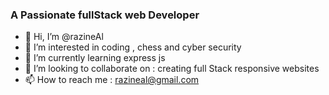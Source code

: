 <h3>A Passionate fullStack web Developer</h3>

- 👋 Hi, I’m @razineAl
- 👀 I’m interested in coding , chess and cyber security
- 🌱 I’m currently learning express js
- 💞️ I’m looking to collaborate on : creating full Stack responsive websites
- 📫 How to reach me : razineal@gmail.com

<!---
razineAl/razineAl is a ✨ special ✨ repository because its `README.md` (this file) appears on your GitHub profile.
You can click the Preview link to take a look at your changes.
--->

